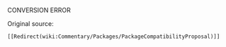 CONVERSION ERROR

Original source:

```trac
[[Redirect(wiki:Commentary/Packages/PackageCompatibilityProposal)]]

```
